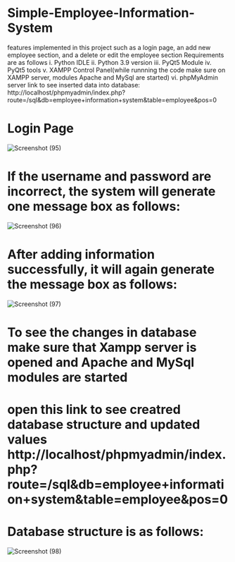 # Simple-Employee-Information-System
features implemented in this project such as a login page, an add new employee section, and a delete or edit the employee section
Requirements are as follows
i.	Python IDLE
ii.	Python 3.9 version
iii.	PyQt5 Module
iv.	PyQt5 tools
v.	XAMPP Control Panel(while runnning the code make sure on XAMPP server, modules Apache and MySql are started)
vi.	phpMyAdmin server
link to see inserted data into database: http://localhost/phpmyadmin/index.php?route=/sql&db=employee+information+system&table=employee&pos=0
# Login Page
![Screenshot (95)](https://github.com/Sakshikadam80/Simple-Employee-Information-System/assets/91478993/d9169728-b98d-439f-a259-9cc8fa79bfdb)
# If the username and password are incorrect, the system will generate one message box as follows:​
![Screenshot (96)](https://github.com/Sakshikadam80/Simple-Employee-Information-System/assets/91478993/7c21921f-2c8e-42bc-a8d4-1df993b2b839)
# After adding information successfully, it will again generate the message box as follows:    
![Screenshot (97)](https://github.com/Sakshikadam80/Simple-Employee-Information-System/assets/91478993/10a14279-f462-40fd-ba37-fc3fd7a5b956)
# To see the changes in database make sure that Xampp server is opened and Apache and MySql modules are started
# open this link to see creatred database structure and updated values http://localhost/phpmyadmin/index.php?route=/sql&db=employee+information+system&table=employee&pos=0
# Database structure is as follows:
![Screenshot (98)](https://github.com/Sakshikadam80/Simple-Employee-Information-System/assets/91478993/c537c060-ac25-481c-9049-22bf89a0db99)
